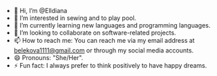 - 👋 Hi, I’m @Elldiana
- 👀 I’m interested in sewing and to play pool.
- 🌱 I’m currently learning new languages and programming languages.
- 💞️ I’m looking to collaborate on software-related projects.
- 📫 How to reach me: You can reach me via my email address at belekova1111@gmail.com or through my social media accounts.
- 😄 Pronouns: "She/Her".
- ⚡ Fun fact: I always prefer to think positively to have happy dreams.
<!---
Elldiana/Elldiana is a ✨ special ✨ repository because its `README.md` (this file) appears on your GitHub profile.
You can click the Preview link to take a look at your changes.
--->
